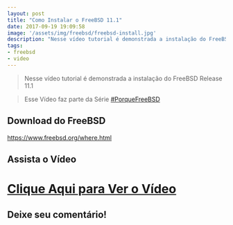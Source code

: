 ```yaml
---
layout: post
title: "Como Instalar o FreeBSD 11.1"
date: 2017-09-19 19:09:58
image: '/assets/img/freebsd/freebsd-install.jpg'
description: "Nesse vídeo tutorial é demonstrada a instalação do FreeBSD Release 11.1"
tags:
- freebsd
- video
---
```


> Nesse vídeo tutorial é demonstrada a instalação do FreeBSD Release 11.1

> Esse Vídeo faz parte da Série [#PorqueFreeBSD](https://goo.gl/bf2pHB)

## Download do FreeBSD
<https://www.freebsd.org/where.html>

## Assista o Vídeo

# [Clique Aqui para Ver o Vídeo](https://www.youtube.com/watch?v=dvzcHVxr1LY)


## Deixe seu comentário!

<script async src="https://pagead2.googlesyndication.com/pagead/js/adsbygoogle.js"></script>

<!-- Informat -->
<ins class="adsbygoogle"
 style="display:block"
 data-ad-client="ca-pub-2838251107855362"
 data-ad-slot="2327980059"
 data-ad-format="auto"
 data-full-width-responsive="true"></ins>

<script>
(adsbygoogle = window.adsbygoogle || []).push({});
</script>



